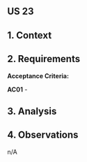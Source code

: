 ## US 23
## 1. Context
   
## 2. Requirements
**Acceptance Criteria:**

**AC01** - 

## 3. Analysis

## 4. Observations
   n/A